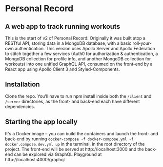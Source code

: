 # Personal Record

## A web app to track running workouts

This is the start of v2 of Personal Record. Originally it was built atop a RESTful API, storing data in a MongoDB database, with a basic roll-your-own authentication. This version uses Apollo Server and Apollo Federation to stitch together a few services (Auth0 for authorization & authentication, a MongoDB collection for profile info, and another MongoDB collection for workouts) into one unified GraphQL API, consumed on the front-end by a React app using Apollo Client 3 and Styled-Components.

## Installation

Clone the repo. You'll have to run npm install inside both the `/client` and `/server` directories, as the front- and back-end each have different dependencies. 

## Starting the app locally

It's a Docker image – you can build the containers and launch the front- and back-end by running `docker-compose -f docker-compose.yml -f docker.compose.dev.yml up` in the terminal, in the root directory of the project. The front-end will be served at http://localhost:3000 and the back-end can be explored via GraphQL Playground at http://localhost:4000/graphql

